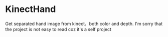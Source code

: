 # KinectHand
Get separated hand image from kinect，both color and depth.
I'm sorry that the project is not easy to read coz it's a self project
